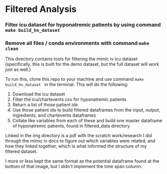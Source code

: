 # Filtered Analysis

### Filter icu dataset for hyponatremic patients by using command ```make build_hn_dataset ```
### Remove all files / conda environments with command ```make clean```


This directory contains tools for filtering the mimic iv icu dataset (specifically, this is built for the demo dataset, but the full dataset will work just as well.)

To run this, clone this repo to your machine and use command ```make build_hn_dataset ``` in the terminal. This will do the following:
1. Download the icu dataset
2. Filter the icu/chartevents csv for hyponatremic patients
3. Return a list of those patient ids
4. Use those patient ids to build filtered dataframes from the input, output, ingredients, and chartevents dataframes
5. Collate like variables from each of these and build one master dataframe of hyponatremic patients, found in filtered_data directory

Linked in the img directory is a pdf with the scratch work/research I did through the mimic iv docs to figure out which variables were related, and how they linked together, which is what informed the structure of my filtered dataset.

I more or less kept the same format as the potential dataframe found at the bottom of that image, but I didn't implement the time span column.
